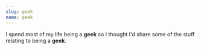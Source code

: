 ```yaml
---
slug: geek
name: geek
---
```

<p>I spend most of my life being a <strong>geek</strong> so I thought I'd share some of the stuff relating to being a <strong>geek</strong>.</p>
